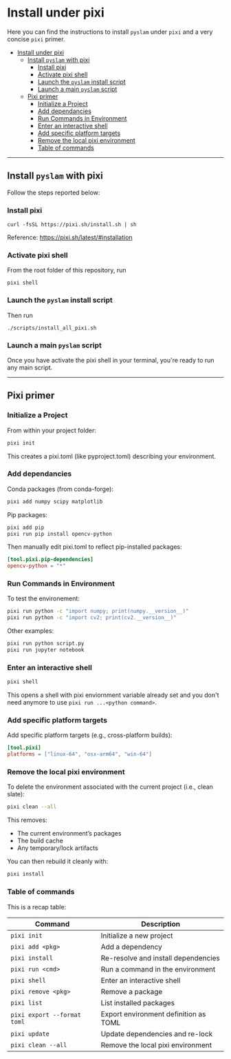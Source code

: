 # Install under pixi 

Here you can find the instructions to install `pyslam` under `pixi` and a very concise `pixi` primer.

<!-- TOC -->

- [Install under pixi](#install-under-pixi)
  - [Install `pyslam` with pixi](#install-pyslam-with-pixi)
    - [Install pixi](#install-pixi)
    - [Activate pixi shell](#activate-pixi-shell)
    - [Launch the `pyslam` install script](#launch-the-pyslam-install-script)
    - [Launch a main `pyslam` script](#launch-a-main-pyslam-script)
  - [Pixi primer](#pixi-primer)
    - [Initialize a Project](#initialize-a-project)
    - [Add dependancies](#add-dependancies)
    - [Run Commands in Environment](#run-commands-in-environment)
    - [Enter an interactive shell](#enter-an-interactive-shell)
    - [Add specific platform targets](#add-specific-platform-targets)
    - [Remove the local pixi environment](#remove-the-local-pixi-environment)
    - [Table of commands](#table-of-commands)

<!-- /TOC -->

---


## Install `pyslam` with pixi

Follow the steps reported below: 

### Install pixi 
```
curl -fsSL https://pixi.sh/install.sh | sh
```

Reference: https://pixi.sh/latest/#installation


### Activate pixi shell 

From the root folder of this repository, run
```
pixi shell 
```

### Launch the `pyslam` install script 
Then run
```
./scripts/install_all_pixi.sh
```

### Launch a main `pyslam` script

Once you have activate the pixi shell in your terminal, you're ready to run any main script.


--- 

## Pixi primer

###  Initialize a Project

From within your project folder:
```bash
pixi init
```
This creates a pixi.toml (like pyproject.toml) describing your environment.


### Add dependancies 

Conda packages (from conda-forge):
```bash
pixi add numpy scipy matplotlib
```

Pip packages:
```bash
pixi add pip
pixi run pip install opencv-python
```
Then manually edit pixi.toml to reflect pip-installed packages:

```toml
[tool.pixi.pip-dependencies]
opencv-python = "*"
```

### Run Commands in Environment


To test the environement: 
```bash
pixi run python -c "import numpy; print(numpy.__version__)"
pixi run python -c "import cv2; print(cv2.__version__)" 
``` 

Other examples: 
```bash
pixi run python script.py
pixi run jupyter notebook
```

### Enter an interactive shell 

```bash
pixi shell
```
This opens a shell with pixi enviornment variable already set and you don't need anymore to use `pixi run ...<python command>`.


### Add specific platform targets 

Add specific platform targets (e.g., cross-platform builds):
```toml
[tool.pixi]
platforms = ["linux-64", "osx-arm64", "win-64"]
```

### Remove the local pixi environment 

To delete the environment associated with the current project (i.e., clean slate):
```bash
pixi clean --all
``` 

This removes:
- The current environment’s packages
- The build cache
- Any temporary/lock artifacts

You can then rebuild it cleanly with:
```bash
pixi install
```

### Table of commands

This is a recap table:

| Command                     | Description                           |
| --------------------------- | ------------------------------------- |
| `pixi init`                 | Initialize a new project              |
| `pixi add <pkg>`            | Add a dependency                      |
| `pixi install`              | Re-resolve and install dependencies   |
| `pixi run <cmd>`            | Run a command in the environment      |
| `pixi shell`                | Enter an interactive shell            |
| `pixi remove <pkg>`         | Remove a package                      |
| `pixi list`                 | List installed packages               |
| `pixi export --format toml` | Export environment definition as TOML |
| `pixi update`               | Update dependencies and re-lock       |
| `pixi clean --all`          | Remove the local pixi environment     |   


